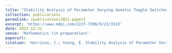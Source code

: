 ```yaml
---
title: "Stability Analysis of Parameter Varying Genetic Toggle Switches Using Koopman Operators"
collection: publications
permalink: /publication/2021-paper1
excerpt: 'https://www.mdpi.com/2227-7390/9/23/3133'
date: 2021-12-31
venue: 'Mathematics (in preparation)'
paperurl: 
citation: 'Harrison, J.; Yeung, E. Stability Analysis of Parameter Varying Genetic Toggle Switches Using Koopman Operators. Mathematics 2021, 9, 3133. https://doi.org/10.3390/math9233133'
---
```


